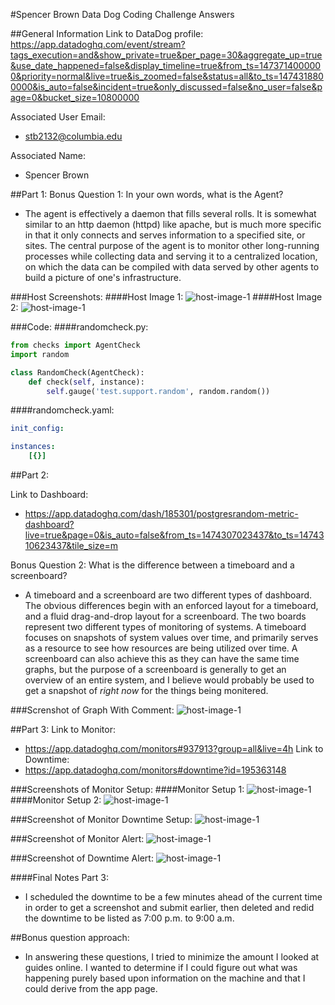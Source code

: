#Spencer Brown Data Dog Coding Challenge Answers

##General Information
Link to DataDog profile: <br> 
https://app.datadoghq.com/event/stream?tags_execution=and&show_private=true&per_page=30&aggregate_up=true&use_date_happened=false&display_timeline=true&from_ts=1473714000000&priority=normal&live=true&is_zoomed=false&status=all&to_ts=1474318800000&is_auto=false&incident=true&only_discussed=false&no_user=false&page=0&bucket_size=10800000 

Associated User Email:<br>
* stb2132@columbia.edu

Associated Name:<br>
* Spencer Brown

##Part 1:
Bonus Question 1: In your own words, what is the Agent? <br>
* The agent is effectively a daemon that fills several rolls. It is somewhat similar to an http daemon (httpd) like apache, but is much more specific in that it only connects and serves information to a specified site, or sites. The central purpose of the agent is to monitor other long-running processes while collecting data and serving it to a centralized location, on which the data can be compiled with data served by other agents to build a picture of one's infrastructure. 

###Host Screenshots:
####Host Image 1:
![host-image-1](https://github.com/stb2132/hiring-engineers/blob/spencer_brown_answers/screenshots/host_map_view_1.png)
####Host Image 2:
![host-image-1](https://github.com/stb2132/hiring-engineers/blob/spencer_brown_answers/screenshots/host_map_view_2.png)

###Code:
####randomcheck.py:
````python
from checks import AgentCheck
import random

class RandomCheck(AgentCheck):
    def check(self, instance):
        self.gauge('test.support.random', random.random())
````
####randomcheck.yaml:
````yaml
init_config:

instances:
    [{}]
````

##Part 2:

Link to Dashboard: <br> 
* https://app.datadoghq.com/dash/185301/postgresrandom-metric-dashboard?live=true&page=0&is_auto=false&from_ts=1474307023437&to_ts=1474310623437&tile_size=m 

Bonus Question 2: What is the difference between a timeboard and a screenboard? <br> 
* A timeboard and a screenboard are two different types of dashboard. The obvious differences begin with an enforced layout for a timeboard, and a fluid drag-and-drop layout for a screenboard. The two boards represent two different types of monitoring of systems. A timeboard focuses on snapshots of system values over time, and primarily serves as a resource to see how resources are being utilized over time. A screenboard can also achieve this as they can have the same time graphs, but the purpose of a screenboard is generally to get an overview of an entire system, and I believe would probably be used to get a snapshot of *right now* for the things being monitered. 

###Screnshot of Graph With Comment:
![host-image-1](https://github.com/stb2132/hiring-engineers/blob/spencer_brown_answers/screenshots/snapshot_with_comments_above_.90.png)

##Part 3:
Link to Monitor:<br>
* https://app.datadoghq.com/monitors#937913?group=all&live=4h
Link to Downtime:<br> 
* https://app.datadoghq.com/monitors#downtime?id=195363148 

###Screenshots of Monitor Setup:
####Monitor Setup 1:
![host-image-1](https://github.com/stb2132/hiring-engineers/blob/spencer_brown_answers/screenshots/monitor_definition_1.png)
####Monitor Setup 2:
![host-image-1](https://github.com/stb2132/hiring-engineers/blob/spencer_brown_answers/screenshots/monitor_definition_2.png)

###Screenshot of Monitor Downtime Setup:
![host-image-1](https://github.com/stb2132/hiring-engineers/blob/spencer_brown_answers/screenshots/monitor_downtime_definition.png)

###Screenshot of Monitor Alert:
![host-image-1](https://github.com/stb2132/hiring-engineers/blob/spencer_brown_answers/screenshots/monitor_alert.png)

###Screenshot of Downtime Alert:
![host-image-1](https://github.com/stb2132/hiring-engineers/blob/spencer_brown_answers/screenshots/downtime_alert.png)

####Final Notes Part 3:<br>
* I scheduled the downtime to be a few minutes ahead of the current time in 
order to get a screenshot and submit earlier, then deleted and redid the downtime
to be listed as 7:00 p.m. to 9:00 a.m. 

##Bonus question approach:<br>
* In answering these questions, I tried to minimize the amount
I looked at guides online. I wanted to determine if I could figure out what was happening 
purely based upon information on the machine and that I could derive from the app page. 
